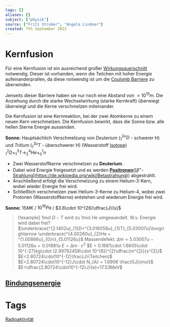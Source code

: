 ```yaml
---
tags: []
aliases: []
subject: ["physik"]
source: ["Fritz Struber", "Angela Lindner"]
created: 7th September 2022
---
```


# Kernfusion
Für eine Kernfusion ist ein ausreichend großer [Wirkungsquerschnitt](../chemie/Wirkungsquerschnitt.md) notwendig. Dieser ist vorhanden, wenn die Teilchen mit hoher Energie aufeinanderprallen, da diese notwendig ist um die [Coulomb Barriere](https://de.wikipedia.org/wiki/Coulombwall) zu überwinden.

Jenseits dieser Barriere haben sie nur noch eine Abstand von $<10^{15}m$.
Die Anziehung durch die starke Wechselwirkung (starke Kernkraft) überwiegt überwiegt und die Kerne verschmelzen miteinander.

Die Kernfusion ist eine Kernreaktion, bei der zwei Atomkerne zu einem neuen Kern verschmelzen.
Die Kernfusion bewirkt, dass die Sonne bzw. alle hellen Sterne Energie aussenden.

**Sonne:** Hauptsächlich Verschmelzung von *Deuterium* ($_{1}^{2u}D$ - schwerer H) und *Tritium* ($_{1}^{3u}T$ - überschwerer H) (Wasserstoff [Isotope](https://de.wikipedia.org/wiki/Isotop)) 
$^{2}_{1}D + ^{3}_{1}T\longrightarrow ^{4}_{2}He + ^{1}_{0}n$

- Zwei Wasserstoffkerne verschmelzen zu **Deuterium**.
- Dabei wird Energie freigesetzt und es werden **[Positronen](../chemie/Radioaktivität.md)**([$\beta^{+}$-[Strahlung](Radioaktivit%C3%A4t.md)](https://de.wikipedia.org/wiki/Betastrahlung)) abgestrahlt.
- Anschließend erfolgt die Verschmelzung zu einem Helium-3-Kern, wobei wieder Energie frei wird.
- Schließlich verschmelzen zwei Helium-3-Kerne zu Helium-4, wobei zwei Protonen (Wasserstoffkerne) entstehen und wiederum Energie frei wird.

**Sonne:** $15MK$ / $10^{16}Pa$ / $3.8\cdot 10^{26}\dfrac{J}{s}$
> [!example] 1mol $D-T$ wird zu 1mol $He$ umgewandelt. W.v. Energie wird dabei frei?
> $\underbrace{^{2.1402u}_{1}D+^{3.016058u}_{1}T}_{5.03007u}\longrightarrow \underbrace{^{4.00260u}_{2}He + ^{1.00866u}_{0}n}_{5.01126u}$
> Massendefekt: $\Delta m = 5.03007u - 5.01126u = 0.01881u$
> $E = \Delta m\cdot c^{2}$
> $E = 0.1881\cdot 1.6605\cdot 10^{-27}kg\cdot (2.99792458\cdot 10^{8})^{2}\dfrac{m^{2}}{s^{2}}$
> $E=2.80724\cdot10^{-12}\frac{J}{Teilchen}$
> $E=2.80724\cdot10^{-12}J\cdot N_{A} = 1.6906 \frac{GJ}{mol}$
> $E=\dfrac{2.80724\cdot10^{-12}J}{e}=17.53MeV$

## [Bindungsenergie](Bindungsenergie.md)
# Tags
[Radioaktivität](../chemie/Radioaktivität.md)